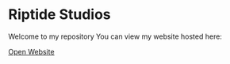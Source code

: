 # Riptide Studios

Welcome to my repository
You can view my website hosted here:

[Open Website](https://crabamongspies.github.io)
